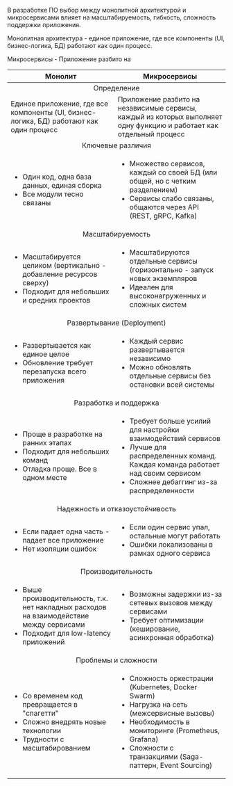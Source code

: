 В разработке ПО выбор между монолитной архитектурой и микросервисами влияет на масштабируемость, гибкость, сложность поддержки приложения. 

Монолитная архитектура - единое приложение, где все компоненты (UI, бизнес-логика, БД) работают как один процесс.

Микросервисы - Приложение разбито на 
<table>
    <thead>
        <tr>
            <th>Монолит</th>
            <th>Микросервисы</th>
        </tr>
    </thead>
    <tbody>
        <tr>
            <td colspan=2 align="center">Определение</td>
        </tr>
        <tr>
            <td>Единое приложение, где все компоненты (UI, бизнес-логика, БД) работают как один процесс</td>
            <td>Приложение разбито на независимые сервисы, каждый из которых выполняет одну функцию и работает как отдельный процесс</td>
        </tr>
        <tr>
            <td colspan=2 align="center">Ключевые различия</td>
        </tr>
        <tr>
            <td ><ul><li>Один код, одна база данных, единая сборка</li><li>Все модули тесно связаны</li></ul></td>
            <td ><ul><li>Множество сервисов, каждый со своей БД (или общей, но с четким разделением)</li><li>Сервисы слабо связаны, общаются через API (REST, gRPC, Kafka)</li></ul></td>
        </tr>
        <tr>
            <td colspan=2 align="center">Масштабируемость</td>
        </tr>
        <tr>
            <td ><ul><li>Масштабируется целиком (вертикально - добавление ресурсов сверху)</li><li>Подходит для небольших и средних проектов</li></ul></td>
            <td ><ul><li>Масштабируются отдельные сервисы (горизонтально - запуск новых экземпляров</li><li>Идеален для высоконагруженных и сложных систем</li></ul></td>
        </tr>
        <tr>
            <td colspan=2 align="center">Развертывание (Deployment)</td>
        </tr>
        <tr>
            <td ><ul><li>Развертывается как единое целое</li><li>Обновление требует перезапуска всего приложения</li></ul></td>
            <td ><ul><li>Каждый сервис развертывается независимо</li><li>Можно обновлять отдельные сервисы без остановки всей системы</li></ul></td>
        </tr>
        <tr>
            <td colspan=2 align="center">Разработка и поддержка</td>
        </tr>
        <tr>
            <td ><ul><li>Проще в разработке на ранних этапах</li><li>Подходит для небольших команд</li><li>Отладка проще. Все в одном месте</li></ul></td>
            <td ><ul><li>Требует больше усилий для настройки взаимодействий сервисов</li><li>Лучше для распределенных команд. Каждая команда работает над своим сервисом</li><li>Сложнее дебаггинг из-за распределенности</li></ul></td>
        </tr>
        <tr>
            <td colspan=2 align="center">Надежность и отказоустойчивость</td>
        </tr>
        <tr>
            <td ><ul><li>Если падает одна часть - падает все приложение</li><li>Нет изоляции ошибок</li></ul></td>
            <td ><ul><li>Если один сервис упал, остальные могут работать</li><li>Ошибки локализованы в рамках одного сервиса</li></ul></td>
        </tr>
        <tr>
            <td colspan=2 align="center">Производительность</td>
        </tr>
        <tr>
            <td ><ul><li>Выше производительность, т.к. нет накладных расходов на взаимодействие между сервисами</li><li>Подходит для low-latency приложений</li></ul></td>
            <td ><ul><li>Возможны задержки из-за сетевых вызовов между сервисами</li><li>Требует оптимизации (кеширование, асинхронная обработка)</li></ul></td>
        </tr>
        <tr>
            <td colspan=2 align="center">Проблемы и сложности</td>
        </tr>
        <tr>
            <td ><ul><li>Со временем код превращается в "спагетти"</li><li>Сложно внедрять новые технологии</li><li>Трудности с масштабированием</li></ul></td>
            <td ><ul><li>Сложность оркестрации (Kubernetes, Docker Swarm)</li><li>Нагрузка на сеть (межсервисные вызовы)</li><li>Необходимость в мониторинге (Prometheus, Grafana)</li><li>Сложности с транзакциями (Saga-паттерн, Event Sourcing)</li></ul></td>
        </tr>
    </tbody>
</table>